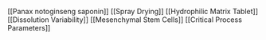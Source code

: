 [[Panax notoginseng saponin]]
[[Spray Drying]]
[[Hydrophilic Matrix Tablet]]
[[Dissolution Variability]]
[[Mesenchymal Stem Cells]]
[[Critical Process Parameters]]
